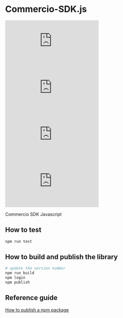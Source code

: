 # Commercio-SDK.js

![GitHub release](https://img.shields.io/github/release/commercionetwork/commercio-sdk.js)
![GitHub license](https://img.shields.io/github/license/commercionetwork/commercio-sdk.js)
![GitHub top language](https://img.shields.io/github/languages/top/commercionetwork/commercio-sdk.js)
![GitHub code size in bytes](https://img.shields.io/github/languages/code-size/commercionetwork/commercio-sdk.js)

Commercio SDK Javascript

## How to test

```sh
npm run test
```

## How to build and publish the library

```sh
# update the version number
npm run build
npm login
npm publish
```

## Reference guide

[How to publish a npm package](https://www.robinwieruch.de/publish-npm-package-node)